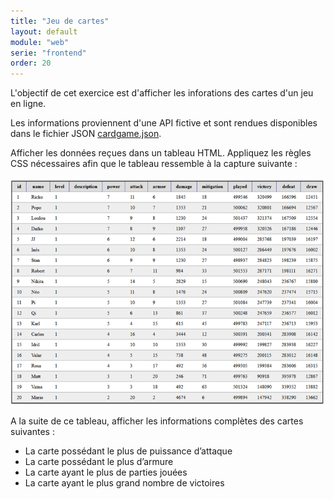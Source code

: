 ```yaml
---
title: "Jeu de cartes"
layout: default
module: "web"
serie: "frontend"
order: 20
--- 
```


L'objectif de cet exercice est d'afficher les inforations des cartes d'un jeu en ligne.

Les informations proviennent d'une API fictive et sont rendues disponibles dans le fichier JSON [cardgame.json](cardgame.json).

Afficher les données reçues dans un tableau HTML. Appliquez les règles CSS nécessaires afin que le tableau ressemble à la capture suivante : 

![cardgame](cardgame.png)


A la suite de ce tableau, afficher les informations complètes des cartes suivantes :
-	La carte possédant le plus de puissance d’attaque
-	La carte possédant le plus d’armure
-	La carte ayant le plus de parties jouées
-	La carte ayant le plus grand nombre de victoires 

